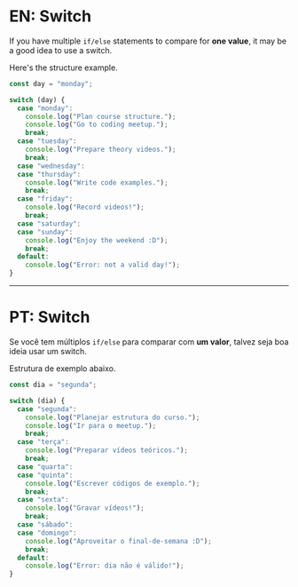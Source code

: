 # EN: Switch

If you have multiple `if/else` statements to compare for **one value**, it may be a good idea to use a switch.

Here's the structure example.

```javascript
const day = "monday";

switch (day) {
  case "monday":
    console.log("Plan course structure.");
    console.log("Go to coding meetup.");
    break;
  case "tuesday":
    console.log("Prepare theory videos.");
    break;
  case "wednesday":
  case "thursday":
    console.log("Write code examples.");
    break;
  case "friday":
    console.log("Record videos!");
    break;
  case "saturday":
  case "sunday":
    console.log("Enjoy the weekend :D");
    break;
  default:
    console.log("Error: not a valid day!");
}
```

---

# PT: Switch

Se você tem múltiplos `if/else` para comparar com **um valor**, talvez seja boa ideia usar um switch.

Estrutura de exemplo abaixo.

```javascript
const dia = "segunda";

switch (dia) {
  case "segunda":
    console.log("Planejar estrutura do curso.");
    console.log("Ir para o meetup.");
    break;
  case "terça":
    console.log("Preparar vídeos teóricos.");
    break;
  case "quarta":
  case "quinta":
    console.log("Escrever códigos de exemplo.");
    break;
  case "sexta":
    console.log("Gravar vídeos!");
    break;
  case "sábado":
  case "domingo":
    console.log("Aproveitar o final-de-semana :D");
    break;
  default:
    console.log("Error: dia não é válido!");
}
```
